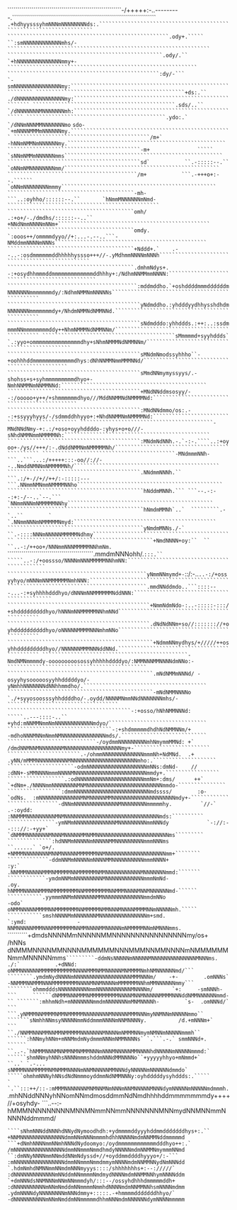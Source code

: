 ``````````````````````````````````````````````````````````````````````````````````````````````````````````````````````````````````````````````````````
``````````````````````````````````````````````````````````````````````````````````````````````````````````````````````````````````````````````````````
`````````````````````````````````````````````````````````-/+++++:-..---------.````````````````````````````````````````````````````````````````````````
`````````````````````````````````````````````````````.+hdhyysssyhmNNNmNNNNNNNNds:.````````````````````````````````````````````````````````````````````
```````````````````````````````````````````````````.ody+.`````  ``:smNNNNNNNNNNNNmhs/-````````````````````````````````````````````````````````````````
`````````````````````````````````````````````````.ody/.``           `+hNNNNNNNNNNNNNNmmy+-````````````````````````````````````````````````````````````
````````````````````````````````````````````````:dy/-```              `-smNNNNNNNNNNNNNNNmy:``````````````````````````````````````````````````````````
```````````````````````````````````````````````+ds:.``                   ./dNNNNNNNNNNNNNNNmy:````````````````````````````````````````````````````````
`````````````````````````````````````````````.sds/..``                     `/dNNNNNNNMNNNNNNNmh:``````````````````````````````````````````````````````
````````````````````````````````````````````.ydo:.`                          `/dNNmNNNMMNNNNNNNmo`````````````````````````````````````````````````````
````````````````````````````````````````````sdo-                               `+mNNNNMMMmNNNNNNmy.```````````````````````````````````````````````````
```````````````````````````````````````````/m+`                                  -hNNmNMMNmNNNNNNmy.``````````````````````````````````````````````````
``````````````````````````````````````````-m+               `````                 `sNNmNMMmNNNNNNmms``````````````````````````````````````````````````
``````````````````````````````````````````sd`           ``.-:::::--.``             `oNNmNMNNNNNNNNmm/`````````````````````````````````````````````````
`````````````````````````````````````````/m+           ```.-+++o+:--.``````         `oNNmNNNNNNNNmmmy`````````````````````````````````````````````````
````````````````````````````````````````-mh-           ```..:oyhho/::::::--.``       `hNmmMNNNNNNmNmd-````````````````````````````````````````````````
````````````````````````````````````````omh/         .:+o+/-./dmdhs/::::::--..``      +NNdNmmNNNNmNNm+````````````````````````````````````````````````
````````````````````````````````````````omdy.       `:ooos++/ommmmdyyo//+:...-.--..```-NMddmmNNNNmNNNs````````````````````````````````````````````````
````````````````````````````````````````+Nddd+.`    .--..-:osdmmmmmmddhhhhhyssso+++//-.yMdhmmNNNNmNNNh````````````````````````````````````````````````
````````````````````````````````````````.dmhmNdys+. -:+osydhhmmmddmmmmmmmmmmmmmddhhhy+:/NdhmNNMMmmNNNN:```````````````````````````````````````````````
`````````````````````````````````````````:mddmddho.`+oshddddmmmddddddmNNNNNNNmmmmmmmdy/:NdhmNMMNmNNNNNs```````````````````````````````````````````````
``````````````````````````````````````````yNdmddho.:yhdddyydhhysshdhdmNNNNNNNmmmmmmmdy+/NhdmNMMNdNMMNNd.``````````````````````````````````````````````
``````````````````````````````````````````sNdmdddo:yhhddds.:++:..:ssdmmmmNNmmmmmmmmddy++NhmNMMMNdNMMNNm/``````````````````````````````````````````````
``````````````````````````````````````````sMmmmmd+syyhddds` `.:yyo+ommmmmmmmmmmmmmmdhy+sNhmNMMMNdNMMNNm/``````````````````````````````````````````````
``````````````````````````````````````````sMNdmNmodssyhhho``-+oohhhddmmmmmmmmmmmmmdhys:dNhNNMMNmmMMMNNd/``````````````````````````````````````````````
``````````````````````````````````````````sMmdNNmymyssyys/.-shohss+s+syhmmmmmmmmmdhyo+-NmhNNMMNmNNMMNNd:``````````````````````````````````````````````
``````````````````````````````````````````+MNdNNddmsosyy/--:/ooooo+y++/+shmmmmmmdhyo///MddNNMMNdNMMMMNd:``````````````````````````````````````````````
``````````````````````````````````````````:MNdNNdmmo/os:.--:+ssyyyhyys/-/sdmmddhhyyo+:+NhdNNMMNmNMMMMNd:``````````````````````````````````````````````
``````````````````````````````````````````-MNdNNdNmy-+:.:/+oso+oyyhddddo-:yhys+o+o///-sNhdNMMNmmNMMMMNh:``````````````````````````````````````````````
``````````````````````````````````````````:MNdmNdNNh.-.`-:-.````..:+oyoo+-/ys//+++/:-.dNddNMMNmNMMMMMNh/``````````````````````````````````````````````
``````````````````````````````````````````-MNdmmmNNh-```..```...:/+++++:::-oo//://--..NmddNMNNmNMMMMMNh/``````````````````````````````````````````````
``````````````````````````````````````````.NNdmmNNNh.`` ```.:/+-//+//++/:-:::::---```.NNmmNMNmmNMMMMNNho``````````````````````````````````````````````
```````````````````````````````````````````hNddmMNNh.``` ```--.-:--:+:-/--..`--.```  `NNmmNNNmNMMMMMNNhy``````````````````````````````````````````````
```````````````````````````````````````````hNmdmMMNh`..`  `````````.-`..``        ` `.NNmmNNNmNMMMMMNmyd:`````````````````````````````````````````````
```````````````````````````````````````````yNmdmMNNs./-`                      ``.-::::NNNmNNNNNMMMMMNdhmy`````````````````````````````````````````````
```````````````````````````````````````````+NmdNNNN+oy:``  ``            ``..-:/++oo+/NNNmmNNNMMMMMNNhmNm.````````````````````````````````````````````
```````````````````````````````````````````.mmdmNNNohh/.````:::.``  `````..-:/+oossso/NNNNmNNNMMMMMNNhmNN:````````````````````````````````````````````
````````````````````````````````````````````yNmmNNmymd+-````::/:-..````..-:/+ossyyhyo/mNNNmNNMMMMMMNmhNNN:````````````````````````````````````````````
````````````````````````````````````````````.mmdNNddmdo..```::::---...-:+syhhhhdddhyo/dNNNmNNMMMMMMNddNNN:````````````````````````````````````````````
`````````````````````````````````````````````+NmmNdmNdo-:..-:::::-:::/+shdddddddddhyo/hNNNmNNMMMMMNNhmNNd`````````````````````````````````````````````
`````````````````````````````````````````````.dNdNdNNm+so//::::::://+oyhddddddddddhyo/oNNNNNMMMMNNNmhmNNo`````````````````````````````````````````````
``````````````````````````````````````````````+NdmmNNmydhys/+/////++osyhhdddddddddhyo//NNNNNNMMMNNNddNNd.`````````````````````````````````````````````
``````````````````````````````````````````````-NmdNMNmmmmdy-ooooooooosossyhhhhhddddyo/:NMMNNNMMNNNNdmNNo:-````````````````````````````````````````````
``````````````````````````````````````````````.mNdNMMmNNNd/ -osyyhysooooosyyhhdddddyo/-yNmhhNNNNNNNdNNhhmmdho/.```````````````````````````````````````
``````````````````````````````````````````````-mNdNMMNNNNo   `./+syyosoosssyhhddddho/-.oydd/NNNNMNmmNNdNNNNNNNmhs/-```````````````````````````````````
```````````````````````````````````````-:+osso/hNhNMMNNNd:       `````..---::::-..``   +yhd:mNNMMNmmNmNNNNNNNNNNNNmdyo/```````````````````````````````
`````````````````````````````````-:+shdmmmmmdhdhNdNMMNNm/+                             -mdhoNNNMNNmNmmNMNNNNNNNNNNNNNNmds/.```````````````````````````
````````````````````````````-/oydmmNNNNNNNNNmhNmymmMMNd: +`                           /dmdNNMNNMNNNNNNNMNNNNNNNNNNNNNNNNNNmy+-````````````````````````
```````````````````````.-/ohmmNNNNNNNNNNNNNmmmNh+NdMNd.  .+                         .yNN/mMMMNNNNNNNNNNMNNNNNNNNNNNNNNNNNNNNNmho:.````````````````````
`````````````````````-odmNNNNNNNNNNNNNNNNNNNmNNs:dmNd-    //                       :dNN+-sMMNNNNmmmNNNNMNNNNNNNNNNNNNNNNNNNNNNNmmdy+.`````````````````
``````````````````.:odNNNNNNNNNNNNNNNNNNNNNmmNm+:dms/      ++`                   `+dNm+./NNNNmmNNNNNNNNMNMNNNNNNNNNNNNNNNNNNNNNNNNmmdo-```````````````
`````````````````:dmmNNNNNNNNNNNNNNNNNNNNNNNNmdssss/        :o-                 `odNs.  :mNNNNNNNNNNNNNMNMNNNNNMMNNNNNNNNNNNNNNNNNNNNmdy+-````````````
````````````````-dNNmNNNNNNNNNNNNNNMNNNNNNNNmmmmmhy.         `//-`          .-:oydd:    :NNMMMNNNNNNNNNMNMNNNNNNNNNNNNNNNNNNNNNNNNNNNNNNmds:``````````
```````````````-ymNMmNNNNNNNNNNNNNMNNNNNNNNNmmNNNdy            `-://:--::://:-+yy+`     `dNMMMNNNNNNNMNNNMNNNNNMMNMMNNNNNNNNNNNNNNNNNNNNNNNms`````````
``````````````:hdNNMmNNNNNmNNNNNMMNNNNNNNNNmmmNNNms               ``......` `o+/.        +NMMMNNNNNNNNMNNMNNNNNMMMMMMNNMNNNNNNNNNNNNNNNNNNNmm+````````
`````````````-ddmNNMmNNNNNmNNNNMMNNNNNNNNNNmmmNNNN+                        :y:`          .NNMMMNNNNNMMMNMMMMMNNMMMMMMNMMNNNNNNNNNNNMNNNNNNNmmd:```````
````````````-ymdmNNMmNNNNNNNNNMNNNNNNNNNNNNmmmNmNd-                      .oy.             hNMMMNNNNNMMMNMMMMMMMMNNMMMMMMMMNNMMMNNNNMNNMNNNNNNmd-``````
```````````.yymmmNNMmNNNNNNNMMNNNNNNNNNNNNNmmdmNNo                     -odo`              oNMMNNNNNMMMMNNMMMMMMMNNMMMMMNMMNNNMNNNNMMMMNNmNNNNNmh.`````
```````````smshNNNNMmNNNNNNNMNNNNNNNNNNNNNNNm+smd.                  `:ymd:                -NNMNNNNNMMMNNNMMMMMMMNNMMNNNNMMNNNNNmNMMMMMNNmNMNNNmms.````
``````````+dmdsNNNNMmNNNNNMMNNNNNNNNNNNNNNNNmy/os+`               `/hNNs`                 `dNMMMNNNNMMNNNNMMMMMMNNNMMMNNMMNNNNmNMMMMMMNmmMNNNNNmms````
`````````-ddmNsNNNNNmNNNNNMNNNNNNNNNNNNNNMNNNms. ./:`           .+dNNd:                    oNMMNNNNNNMMMMMMMMMMMNNNNMMMNMMNNNNNMNMMMMNmhNMNNNNNNmd/```
````````.ymdmNydNNNNmNNNNNNNNNNNNNNNNNNMMMNNNm/    -+-        .omNNNs`                     -NNMMMNNMMMNNNMMMMMMMMNNNNMNNMNNNNmMMMMMMNNhmMMNNNNNNmmy```
````````ohmmdddsNNNNNNNNNNmmNNNNNNNNNNNMNNNNm/      `+:     -smNNNh-          ```     ``````dNMMMNNNMMMNMMMMMMMMMNNNNMNNMNNNNNMMMMNNNddNMMNNNNNNmmd-``
```````:mhhmNdh+mNNNNNNNmmdmNNNNNNNmMNMNNNNh-        `s-  .omNNNd/`            ```      ```.yNMMMNNMMMMNMMNMMMMMNNNNNNNNMNNNNNMMMNNNmyNNMNNmNNNNNmmo``
```````sNmhhNNmsyNNNNNmmNddmmmNNNNmNNMNNNNy.          /d.+mNNNm+`              ```       ``./NNMMNNNMMNNMMNMMMMMNNNNNNNMNNNNmNMMMNNmymNMNNmNNNNNmmmh``
``````:hNNmyhNNm+mNNMmdmNydmmmNNNmNMMNNNNs` `.```.-.` smmNNNd+.              ``````   ``..-.`hNMMMNNNMNNMMNMNMMMNNNmNNNMNNNNNMMNNNNhdNNNNNmNNNNNmmmd:`
``````shmNNmyhNNhsNNNNmmmshddmNNNdMMNNNNo``+yyyyyhhyo+mNmmd+`                 ``..` `.-...   sNMMMNNNMMMMMNMNMMMNNNNmNNMNNNNNMMNNNdyNNNNNmNNNNNNdmmdo`
`````ohmhmNNNyhNNsdNdNmmmoyddmmNdNMMNNNy:oyhdddddysyhddds:.`````      `         `.``:::++/::-:mMMMNNNNNNNMNMNNMNmNNNmNNMNNNNNMNNNdymNNNNNmNNNNNmdmmmh.
````.mhNNddNNNyhNNomNNmdmosddmmNdNmdhhhhddmmmmmmmdy++++//+osyhdy-                    ```..--:-hMMMNNNNNNNNNMNNMNmmNNmmNNNNNNNMNNmydNNMNNmmNNNNNddmmmd/
````/NhNNNddNNNhhNNsmmmhmoodddmdsshdddmdddddddddddhhdddmdddhhyys/                             oNMMNNNNNNNNNNNNMNdmmNNmNNNNNmNNmmydNMMNNmdmNNMNNhmmmmmy
````sNhmNNNddNNNhdNNydNymoodhdh:+ydmmmmddyyyhddmmdddddddhys+:.``                              +NNMNNNNNNNNNNNNNNdmmNNmNNNmmmmhdhhNNNNNmdmNNMMNddmmmmmd
```+dNmhNNNNmmNNmhNNNdNydoomyo:/oydmmmmmmmmmmmmdddhyo++:.`                                    /mNNNNNNNNNNNNNNNNdmmNNmmmNmmdhmdyNNNNNmdmNNMMNmymmmNNmd
``:dmNNyNNNNmmNNmddNNmNdyssd+//+oyddmmddddhyyyo+/:-```                                        :mNNNNNNNNNNNNNNNNdmmNNmmmNmmdmmymNNNNmdmNNMMNNydNmNNNdd
`.hdmNmhdNMNNmmNNmdmNNNmyyys::::/shhhhhhhs+:--://///`                                         :dNNNNNNNNNNNNNmNNddmNNmmmmNmdmydNNNNmdmNNMMNNhymNNNNddm
`+dmNNNdsNNMNNNmNNmNNmmmdyh/:::--/ossyhdhhhdmmmmmddh+                                         :dNNNNNNNNNNmNNmNmddmNNmmmmNmmhdNNNNmdmNNMMNNhsmNNNNmdmm
.ydmNNNNdyNNNNNNNNmNNNdmmy+:::::.-+hmmmmdddddddhhyo/`                                         -dNNNNNNNNNNmNNmNmddmNNmmmmmdhhmNNNmdmNNNNNNdymNNNNmmmmm

